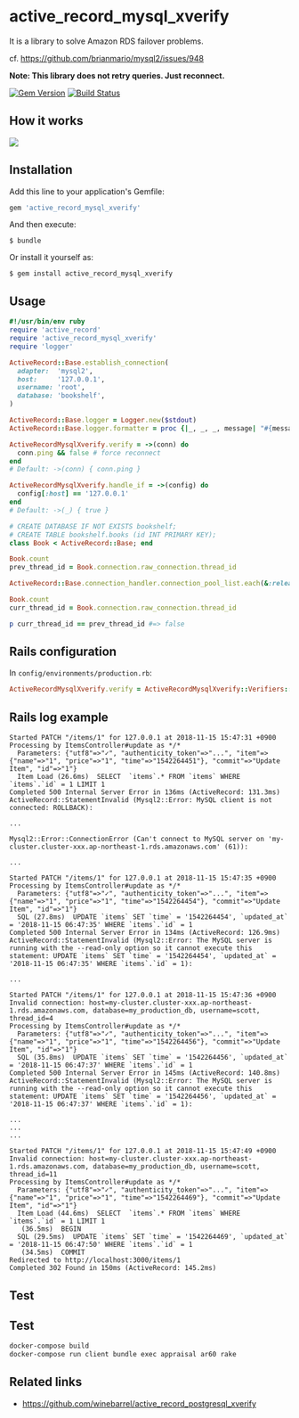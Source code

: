 # active_record_mysql_xverify

It is a library to solve Amazon RDS failover problems.

cf. https://github.com/brianmario/mysql2/issues/948

**Note: This library does not retry queries. Just reconnect.**

[![Gem Version](https://badge.fury.io/rb/active_record_mysql_xverify.svg)](http://badge.fury.io/rb/active_record_mysql_xverify)
[![Build Status](https://travis-ci.org/winebarrel/active_record_mysql_xverify.svg?branch=master)](https://travis-ci.org/winebarrel/active_record_mysql_xverify)

## How it works

![](https://user-images.githubusercontent.com/117768/59007604-19a61c80-8862-11e9-9f4b-515527b33ded.png)

## Installation

Add this line to your application's Gemfile:

```ruby
gem 'active_record_mysql_xverify'
```

And then execute:

    $ bundle

Or install it yourself as:

    $ gem install active_record_mysql_xverify

## Usage

```ruby
#!/usr/bin/env ruby
require 'active_record'
require 'active_record_mysql_xverify'
require 'logger'

ActiveRecord::Base.establish_connection(
  adapter:  'mysql2',
  host:     '127.0.0.1',
  username: 'root',
  database: 'bookshelf',
)

ActiveRecord::Base.logger = Logger.new($stdout)
ActiveRecord::Base.logger.formatter = proc {|_, _, _, message| "#{message}\n" }

ActiveRecordMysqlXverify.verify = ->(conn) do
  conn.ping && false # force reconnect
end
# Default: ->(conn) { conn.ping }

ActiveRecordMysqlXverify.handle_if = ->(config) do
  config[:host] == '127.0.0.1'
end
# Default: ->(_) { true }

# CREATE DATABASE IF NOT EXISTS bookshelf;
# CREATE TABLE bookshelf.books (id INT PRIMARY KEY);
class Book < ActiveRecord::Base; end

Book.count
prev_thread_id = Book.connection.raw_connection.thread_id

ActiveRecord::Base.connection_handler.connection_pool_list.each(&:release_connection)

Book.count
curr_thread_id = Book.connection.raw_connection.thread_id

p curr_thread_id == prev_thread_id #=> false
```


## Rails configuration

In `config/environments/production.rb`:

```ruby
ActiveRecordMysqlXverify.verify = ActiveRecordMysqlXverify::Verifiers::AURORA_MASTER
```

## Rails log example

```
Started PATCH "/items/1" for 127.0.0.1 at 2018-11-15 15:47:31 +0900
Processing by ItemsController#update as */*
  Parameters: {"utf8"=>"✓", "authenticity_token"=>"...", "item"=>{"name"=>"1", "price"=>"1", "time"=>"1542264451"}, "commit"=>"Update Item", "id"=>"1"}
  Item Load (26.6ms)  SELECT  `items`.* FROM `items` WHERE `items`.`id` = 1 LIMIT 1
Completed 500 Internal Server Error in 136ms (ActiveRecord: 131.3ms)
ActiveRecord::StatementInvalid (Mysql2::Error: MySQL client is not connected: ROLLBACK):

...

Mysql2::Error::ConnectionError (Can't connect to MySQL server on 'my-cluster.cluster-xxx.ap-northeast-1.rds.amazonaws.com' (61)):

...

Started PATCH "/items/1" for 127.0.0.1 at 2018-11-15 15:47:35 +0900
Processing by ItemsController#update as */*
  Parameters: {"utf8"=>"✓", "authenticity_token"=>"...", "item"=>{"name"=>"1", "price"=>"1", "time"=>"1542264454"}, "commit"=>"Update Item", "id"=>"1"}
  SQL (27.8ms)  UPDATE `items` SET `time` = '1542264454', `updated_at` = '2018-11-15 06:47:35' WHERE `items`.`id` = 1
Completed 500 Internal Server Error in 134ms (ActiveRecord: 126.9ms)
ActiveRecord::StatementInvalid (Mysql2::Error: The MySQL server is running with the --read-only option so it cannot execute this statement: UPDATE `items` SET `time` = '1542264454', `updated_at` = '2018-11-15 06:47:35' WHERE `items`.`id` = 1):

...

Started PATCH "/items/1" for 127.0.0.1 at 2018-11-15 15:47:36 +0900
Invalid connection: host=my-cluster.cluster-xxx.ap-northeast-1.rds.amazonaws.com, database=my_production_db, username=scott, thread_id=4
Processing by ItemsController#update as */*
  Parameters: {"utf8"=>"✓", "authenticity_token"=>"...", "item"=>{"name"=>"1", "price"=>"1", "time"=>"1542264456"}, "commit"=>"Update Item", "id"=>"1"}
  SQL (35.8ms)  UPDATE `items` SET `time` = '1542264456', `updated_at` = '2018-11-15 06:47:37' WHERE `items`.`id` = 1
Completed 500 Internal Server Error in 145ms (ActiveRecord: 140.8ms)
ActiveRecord::StatementInvalid (Mysql2::Error: The MySQL server is running with the --read-only option so it cannot execute this statement: UPDATE `items` SET `time` = '1542264456', `updated_at` = '2018-11-15 06:47:37' WHERE `items`.`id` = 1):

...
...
...

Started PATCH "/items/1" for 127.0.0.1 at 2018-11-15 15:47:49 +0900
Invalid connection: host=my-cluster.cluster-xxx.ap-northeast-1.rds.amazonaws.com, database=my_production_db, username=scott, thread_id=11
Processing by ItemsController#update as */*
  Parameters: {"utf8"=>"✓", "authenticity_token"=>"...", "item"=>{"name"=>"1", "price"=>"1", "time"=>"1542264469"}, "commit"=>"Update Item", "id"=>"1"}
  Item Load (44.6ms)  SELECT  `items`.* FROM `items` WHERE `items`.`id` = 1 LIMIT 1
   (36.5ms)  BEGIN
  SQL (29.5ms)  UPDATE `items` SET `time` = '1542264469', `updated_at` = '2018-11-15 06:47:50' WHERE `items`.`id` = 1
   (34.5ms)  COMMIT
Redirected to http://localhost:3000/items/1
Completed 302 Found in 150ms (ActiveRecord: 145.2ms)
```

## Test

## Test

```sh
docker-compose build
docker-compose run client bundle exec appraisal ar60 rake
```

## Related links

* https://github.com/winebarrel/active_record_postgresql_xverify
